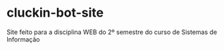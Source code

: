 # cluckin-bot-site

Site feito para a disciplina WEB do 2º semestre do curso de Sistemas de Informação
